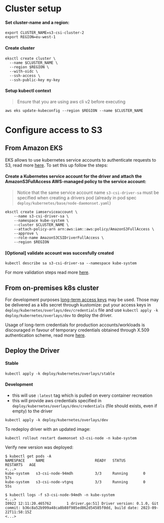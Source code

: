 # Cluster setup

#### Set cluster-name and a region:
```
export CLUSTER_NAME=s3-csi-cluster-2
export REGION=eu-west-1
```

#### Create cluster

```
eksctl create cluster \
  --name $CLUSTER_NAME \
  --region $REGION \
  --with-oidc \
  --ssh-access \
  --ssh-public-key my-key
```

#### Setup kubectl context

> Ensure that you are using aws cli v2 before executing

```
aws eks update-kubeconfig --region $REGION --name $CLUSTER_NAME
```

# Configure access to S3

## From Amazon EKS

EKS allows to use kubernetes service accounts to authenticate requests to S3, read more [here](https://docs.aws.amazon.com/eks/latest/userguide/iam-roles-for-service-accounts.html). To set this up follow the steps:

#### Create a Kubernetes service account for the driver and attach the AmazonS3FullAccess AWS-managed policy to the service account:
> Notice that the same service account name `s3-csi-driver-sa` must be specified when creating a drivers pod (already in pod spec `deploy/kubernetes/base/node-daemonset.yaml`)

```
eksctl create iamserviceaccount \
    --name s3-csi-driver-sa \
    --namespace kube-system \
    --cluster $CLUSTER_NAME \
    --attach-policy-arn arn:aws:iam::aws:policy/AmazonS3FullAccess \
    --approve \
    --role-name AmazonS3CSIDriverFullAccess \
    --region $REGION
```
#### [Optional] validate account was succesfully created
```
kubectl describe sa s3-csi-driver-sa --namespace kube-system
```

For more validation steps read more [here](https://docs.aws.amazon.com/eks/latest/userguide/associate-service-account-role.html).

## From on-premises k8s cluster

For development purposes [long-term access keys](https://docs.aws.amazon.com/IAM/latest/UserGuide/id_credentials_access-keys.html) may be used. Those may be delivered  as a k8s secret through kustomize: put your access keys in `deploy/kubernetes/overlays/dev/credentials` file and use `kubectl apply -k deploy/kubernetes/overlays/dev` to deploy the driver.

Usage of long-term credentials for production accounts/workloads is discouraged in favour of temporary credentials obtained through X.509 authentication scheme, read more [here](https://docs.aws.amazon.com/IAM/latest/UserGuide/id_roles_common-scenarios_non-aws.html).

## Deploy the Driver
#### Stable
```
kubectl apply -k deploy/kubernetes/overlays/stable
```
#### Development
- this will use `:latest` tag which is pulled on every container recreation
- this will provide aws credentials specified in `deploy/kubernetes/overlays/dev/credentials` (file should exists, even if empty) to the driver
```
kubectl apply -k deploy/kubernetes/overlays/dev
```
To redeploy driver with an updated image:
```
kubectl rollout restart daemonset s3-csi-node -n kube-system
```
Verify new version was deployed:
```
$ kubectl get pods -A
NAMESPACE     NAME                       READY   STATUS        RESTARTS   AGE
<...>
kube-system   s3-csi-node-94mdh          3/3     Running       0          57s
kube-system   s3-csi-node-vtgnq          3/3     Running       0          55s

$ kubectl logs -f s3-csi-node-94mdh -n kube-system
<...>
I0922 12:11:20.465762       1 driver.go:51] Driver version: 0.1.0, Git commit: b36c8a52b999a48ca8b88f985ed862d54585f0dd, build date: 2023-09-22T11:58:15Z
<...>
```